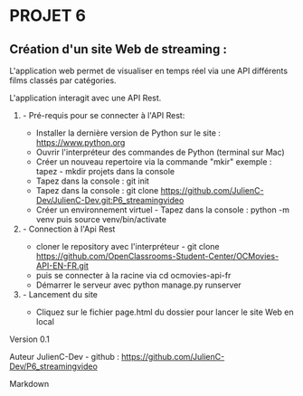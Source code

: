 # PROJET 6

## Création d'un site Web de streaming :

L'application web permet de visualiser en temps réel via une API différents films classés par catégories.

L'application interagit avec une API Rest.

<ol>

<li> - Pré-requis pour se connecter à l'API Rest: </li>

- Installer la dernière version de Python sur le site : https://www.python.org
- Ouvrir l'interpréteur des commandes de Python (terminal sur Mac)
- Créer un nouveau repertoire via la commande "mkir" exemple : tapez - mkdir projets dans la console
- Tapez dans la console : git init
- Tapez dans la console : git clone https://github.com/JulienC-Dev/JulienC-Dev.git:P6_streamingvideo
- Créer un environnement virtuel - Tapez dans la console : python -m venv puis source venv/bin/activate



<li> - Connection à l'Api Rest </li>

- cloner le repository avec l'interpréteur - git clone https://github.com/OpenClassrooms-Student-Center/OCMovies-API-EN-FR.git
- puis se connecter à la racine via cd ocmovies-api-fr
- Démarrer le serveur avec python manage.py runserver

<li> - Lancement du site </li>

- Cliquez sur le fichier page.html du dossier pour lancer le site Web en local


</ol>

Version
0.1

Auteur
JulienC-Dev - github : https://github.com/JulienC-Dev/P6_streamingvideo

Markdown





